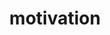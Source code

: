 ---
title: "motivation"
id: tag.id
permalink: "/tags/motivation"
videos: [349,459,613,1128,1247,1262,2139,2474]
---